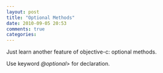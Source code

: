```yaml
---
layout: post
title: "Optional Methods"
date: 2010-09-05 20:53
comments: true
categories: 
---
```


Just learn another feature of objective-c: optional methods.


Use keyword *@optional*> for declaration.

